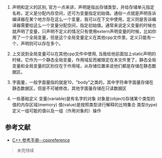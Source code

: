 1. 声明和定义的区别, 官方一点来讲，声明是指出存储类型，并给存储单元指定名称，定义是分配内存空间，还可为变量指定初始值。通俗一点就是声明告诉编译器在某个地方存在这么一个变量，我可以在下文中使用，定义则是告诉编译器需要给这么一个变量分配空间，指定初始值。通常来说定义变量的时候也就声明了变量，只声明不定义的情况只有使用extern声明变量的时候，比如你用了一个全局变量，但是这个全局变量定义在其他cpp文件里。定义只能有一个，声明则可以存在多个。

2. 上文说到全局变量可以在其他cpp文件中使用, 当我给他前面加上static声明的时候，它作为一个静态全局变量，作用域反而被限定在本文件里了，静态全局变量和全局变量的区别仅在于作用域，从存储位置来说他们都是存储在静态数据区。

3. 字面量，一般字面量指的就是10，"body"之类的，其中字符串字面量存储在静态数据区，但是不可被修改，其他字面量存储在只读数据区

4. 一些基础定义
变量(variable)是有名字的对象
对象是(object)存储某个类型的值的内存区域(memory)
值(value)是按照类型进行解释的比特集合
类型(type)定义一组可能的值以及一组（作用对象的）操作

## 参考文献

- [C++ 参考手册--cppreference](https://zh.cppreference.com/w/cpp/utility/functional/function)


>未完待续
